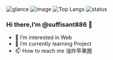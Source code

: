  ![glance](https://github-readme-stats-wendaolee.vercel.app/api?username=suffisant886&theme=white&show_icons=true)
  ![image](https://gimg2.baidu.com/image_search/src=http%3A%2F%2Fhbimg.b0.upaiyun.com%2Fc71f2244f82c63d98ee2b72f1cfa889865d09ff05e31-1zo4uU_fw658&refer=http%3A%2F%2Fhbimg.b0.upaiyun.com&app=2002&size=f9999,10000&q=a80&n=0&g=0n&fmt=auto?sec=1654874639&t=f9e51a54203cbe2376225f1b42b352dd)
 ![Top Langs](https://github-readme-stats-wendaolee.vercel.app/api/top-langs/?username=suffisant886&layout=compact&theme=white)
  ![status](https://github-readme-stats-suffisant886.vercel.app/api/wakatime?username=suffisant886&layout=compact&theme=white)

### Hi there,I’m @suffisant886 👋

- 👀 I’m interested in Web
- 🌱 I’m currently learning Project
- 📫 How to reach me 油炸苹果圈
<!---
suffisant886/suffisant886 is a ✨ special ✨ repository because its `README.md` (this file) appears on your GitHub profile.
You can click the Preview link to take a look at your changes.
--->
